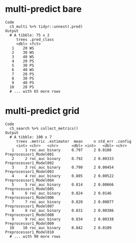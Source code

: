# multi-predict bare

    Code
      c5_multi %>% tidyr::unnest(.pred)
    Output
      # A tibble: 75 x 2
         trees .pred_class
         <dbl> <fct>      
       1    20 WS         
       2    30 WS         
       3    40 WS         
       4    20 PS         
       5    30 PS         
       6    40 WS         
       7    20 PS         
       8    30 PS         
       9    40 PS         
      10    20 PS         
      # ... with 65 more rows

# multi-predict grid

    Code
      c5_search %>% collect_metrics()
    Output
      # A tibble: 100 x 7
         trees .metric .estimator  mean     n std_err .config               
         <int> <chr>   <chr>      <dbl> <int>   <dbl> <chr>                 
       1     1 roc_auc binary     0.797     2 0.0108  Preprocessor1_Model001
       2     2 roc_auc binary     0.792     2 0.00333 Preprocessor1_Model002
       3     3 roc_auc binary     0.790     2 0.00454 Preprocessor1_Model003
       4     4 roc_auc binary     0.805     2 0.00522 Preprocessor1_Model004
       5     5 roc_auc binary     0.814     2 0.00666 Preprocessor1_Model005
       6     6 roc_auc binary     0.824     2 0.0146  Preprocessor1_Model006
       7     7 roc_auc binary     0.820     2 0.00877 Preprocessor1_Model007
       8     8 roc_auc binary     0.831     2 0.00386 Preprocessor1_Model008
       9     9 roc_auc binary     0.834     2 0.00338 Preprocessor1_Model009
      10    10 roc_auc binary     0.842     2 0.0109  Preprocessor1_Model010
      # ... with 90 more rows

